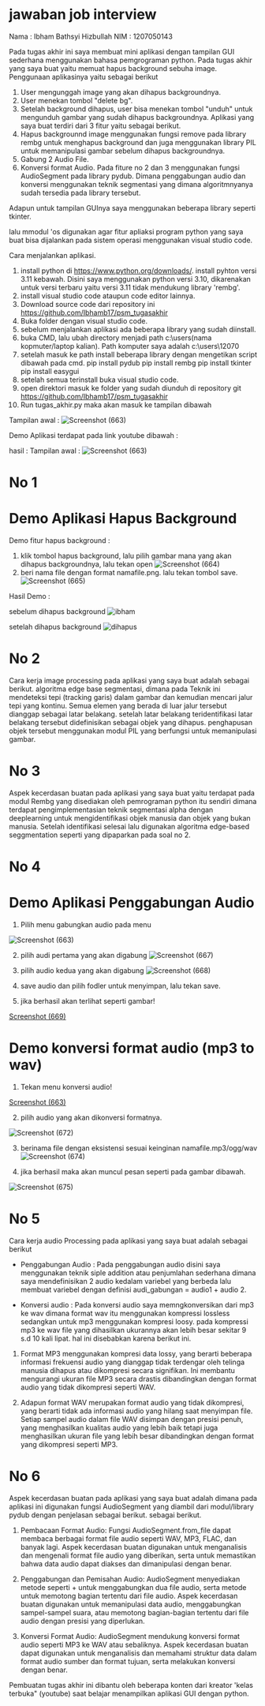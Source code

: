 
# jawaban job interview


Nama : Ibham Bathsyi Hizbullah
NIM : 1207050143


Pada tugas akhir ini saya membuat mini aplikasi dengan tampilan GUI sederhana menggunakan bahasa pemgrograman python.
Pada tugas akhir yang saya buat yaitu memuat hapus background sebuha image. Penggunaan aplikasinya yaitu sebagai berikut

1. User mengunggah image yang akan dihapus backgroundnya.
2. User menekan tombol "delete bg".
3. Setelah background dihapus, user bisa menekan tombol "unduh" untuk mengunduh gambar yang sudah dihapus backgroundnya.
Aplikasi yang saya buat terdiri dari 3 fitur yaitu sebagai berikut.
1. Hapus backgrounnd image menggunakan fungsi remove pada library rembg untuk menghapus background dan juga menggunakan library PIL untuk memanipulasi gambar sebelum dihapus backgroundnya.
2. Gabung 2 Audio File.
3. Konversi format Audio.
Pada fiture no 2 dan 3 menggunakan fungsi AudioSegment pada library pydub. Dimana penggabungan audio dan konversi menggunakan teknik segmentasi yang dimana algoritmnyanya sudah tersedia pada library tersebut.

Adapun untuk tampilan GUInya saya menggunakan beberapa library seperti tkinter.

lalu mmodul 'os digunakan agar fitur apliaksi program python yang saya buat bisa dijalankan pada sistem operasi menggunakan visual studio code.

Cara menjalankan aplikasi.
1. install python di https://www.python.org/downloads/. install pyhton versi 3.11 kebawah. Disini saya menggunakan python versi 3.10, dikarenakan untuk versi terbaru yaitu versi 3.11 tidak mendukung library 'rembg'.
2. install visual studio code ataupun code editor lainnya.
3. Download source code dari repository ini https://github.com/Ibhamb17/psm_tugasakhir 
4. Buka folder dengan visual studio code.
5. sebelum menjalankan aplikasi ada beberapa library yang sudah diinstall.
6. buka CMD, lalu ubah directory menjadi path c:\users\(nama kopmuter/laptop kalian). Path komputer saya adalah c:\users\12070
7. setelah masuk ke path install beberapa library dengan mengetikan script dibawah pada cmd.
pip install pydub
pip install rembg
pip install tkinter
pip install easygui
8. setelah semua terinstall buka visual studio code.
9. open direktori masuk ke folder yang sudah diunduh di repository git https://github.com/Ibhamb17/psm_tugasakhir
10. Run tugas_akhir.py
 maka akan masuk ke tampilan dibawah
 
Tampilan awal :
![Screenshot (663)](https://github.com/Ibhamb17/psm_tugasakhir/assets/78264829/9467baa4-6e24-41b9-bfdd-969568e0354b)


Demo Aplikasi terdapat pada link youtube dibawah :


hasil :
Tampilan awal :
![Screenshot (663)](https://github.com/Ibhamb17/psm_tugasakhir/assets/78264829/9467baa4-6e24-41b9-bfdd-969568e0354b)

# No 1
# Demo Aplikasi Hapus Background
Demo fitur hapus background :
1. klik tombol hapus background, lalu pilih gambar mana yang akan dihapus backgroundnya, lalu tekan open
![Screenshot (664)](https://github.com/Ibhamb17/psm_tugasakhir/assets/78264829/a72052c3-5e15-49e7-9664-8e82512b5a05)
2. beri nama file dengan format namafile.png. lalu tekan tombol save.
![Screenshot (665)](https://github.com/Ibhamb17/psm_tugasakhir/assets/78264829/ef7ee4ec-8187-4422-8cfe-e6aedc827ba6)

Hasil Demo :

sebelum dihapus background
![ibham](https://github.com/Ibhamb17/psm_tugasakhir/assets/78264829/d130dacd-ebbd-45e5-bb7c-4f5c6458cba9)

setelah dihapus background
![dihapus](https://github.com/Ibhamb17/psm_tugasakhir/assets/78264829/6183f1fd-85c0-4a8a-858c-33f9f4ced27e)

# No 2
Cara kerja image processing pada aplikasi yang saya buat adalah sebagai berikut.
 algoritma edge base segmentasi, dimana pada Teknik ini mendeteksi tepi (tracking garis) dalam gambar dan kemudian mencari jalur tepi yang kontinu. Semua elemen yang berada di luar jalur tersebut dianggap sebagai latar belakang. setelah latar belakang teridentifikasi latar belakang tersebut didefinisikan sebagai objek yang dihapus. penghapusan objek tersebut menggunakan modul PIL yang berfungsi untuk memanipulasi gambar.
# No 3
Aspek kecerdasan buatan pada aplikasi yang saya buat yaitu terdapat pada modul Rembg yang disediakan oleh pemrograman python itu sendiri dimana terdapat pengimplementasian teknik segmentasi alpha dengan deeplearning untuk mengidentifikasi objek manusia dan objek yang bukan manusia. Setelah identifikasi selesai lalu digunakan algoritma edge-based seggmentation seperti yang dipaparkan pada soal no 2.

# No 4

# Demo Aplikasi Penggabungan Audio
1. Pilih menu gabungkan audio pada menu 

![Screenshot (663)](https://github.com/Ibhamb17/psm_tugasakhir/assets/78264829/35cb586a-6d75-4ef5-a063-75d555fc8760)

2. pilih audi pertama yang akan digabung
![Screenshot (667)](https://github.com/Ibhamb17/psm_tugasakhir/assets/78264829/a133cdae-5831-4909-82ac-ac222e155e2e)

3. pilih audio kedua yang akan digabung
![Screenshot (668)](https://github.com/Ibhamb17/psm_tugasakhir/assets/78264829/9fb23874-4d75-44c8-a8c7-fb997a16350e)

4. save audio dan pilih fodler untuk menyimpan, lalu tekan save.

5. jika berhasil akan terlihat seperti gambar!

[Screenshot (669)](https://github.com/Ibhamb17/psm_tugasakhir/assets/78264829/140ee71c-d326-4022-8261-08bc7db60316)



# Demo konversi format audio (mp3 to wav)
1. Tekan menu konversi audio!

[Screenshot (663)](https://github.com/Ibhamb17/psm_tugasakhir/assets/78264829/061504d4-39d8-4f0b-944a-6caf40dc9c4c)

2. pilih audio yang akan dikonversi formatnya.

![Screenshot (672)](https://github.com/Ibhamb17/psm_tugasakhir/assets/78264829/9a9f6022-8a55-4d39-8b8b-b666c3b04b57)

3. berinama file dengan eksistensi sesuai keinginan namafile.mp3/ogg/wav
![Screenshot (674)](https://github.com/Ibhamb17/psm_tugasakhir/assets/78264829/7c4bb2a0-a4ee-4cd8-be88-080451c73b73)

4. jika berhasil maka akan muncul pesan seperti pada gambar dibawah.

![Screenshot (675)](https://github.com/Ibhamb17/psm_tugasakhir/assets/78264829/211493bd-0160-416d-90ce-aeebdd9ad8b4)

# No 5 
Cara kerja audio Processing pada aplikasi yang saya buat adalah sebagai berikut
- Penggabungan Audio :
Pada penggabungan audio disini saya menggunakan teknik siple addition atau penjumlahan sederhana dimana saya mendefinisikan 2 audio kedalam variebel yang berbeda lalu membuat variebel dengan definisi audi_gabungan = audio1 + audio 2.

- Konversi audio : 
Pada konversi audio saya memngkonversikan dari mp3 ke wav dimana format wav itu menggunakan kompressi lossless sedangkan untuk mp3 menggunakan kompresi loosy. pada kompressi mp3 ke wav file yang dihasilkan ukurannya akan lebih besar sekitar 9 s.d 10 kali lipat. hal ini disebabkan karena berikut ini.

1. Format MP3 menggunakan kompresi data lossy, yang berarti beberapa informasi frekuensi audio yang dianggap tidak terdengar oleh telinga manusia dihapus atau dikompresi secara signifikan. Ini membantu mengurangi ukuran file MP3 secara drastis dibandingkan dengan format audio yang tidak dikompresi seperti WAV.

2. Adapun format WAV merupakan format audio yang tidak dikompresi, yang berarti tidak ada informasi audio yang hilang saat menyimpan file. Setiap sampel audio dalam file WAV disimpan dengan presisi penuh, yang menghasilkan kualitas audio yang lebih baik tetapi juga menghasilkan ukuran file yang lebih besar dibandingkan dengan format yang dikompresi seperti MP3.

# No 6
Aspek kecerdasan buatan pada aplikasi yang saya buat adalah dimana pada aplikasi ini digunakan fungsi AudioSegment yang diambil dari modul/library pydub dengan penjelasan sebagai berikut.
 sebagai berikut.
1. Pembacaan Format Audio: Fungsi AudioSegment.from_file dapat membaca berbagai format file audio seperti WAV, MP3, FLAC, dan banyak lagi. Aspek kecerdasan buatan digunakan untuk menganalisis dan mengenali format file audio yang diberikan, serta untuk memastikan bahwa data audio dapat diakses dan dimanipulasi dengan benar.

2. Penggabungan dan Pemisahan Audio: AudioSegment menyediakan metode seperti + untuk menggabungkan dua file audio, serta metode  untuk memotong bagian tertentu dari file audio. Aspek kecerdasan buatan digunakan untuk memanipulasi data audio, menggabungkan sampel-sampel suara, atau memotong bagian-bagian tertentu dari file audio dengan presisi yang diperlukan.

3. Konversi Format Audio: AudioSegment mendukung konversi format audio seperti MP3 ke WAV atau sebaliknya. Aspek kecerdasan buatan dapat digunakan untuk menganalisis dan memahami struktur data dalam format audio sumber dan format tujuan, serta melakukan konversi dengan benar.

Pembuatan tugas akhir ini dibantu oleh beberapa konten dari kreator 'kelas terbuka" (youtube) saat belajar menampilkan aplikasi GUI dengan python.
